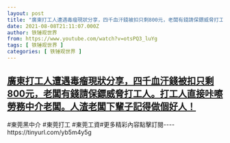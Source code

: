 ```yaml
---
layout: post
title: "廣東打工人遭遇毒瘤現狀分享，四千血汗錢被扣只剩800元，老闆有錢請保鏢威脅打工人。打工人直接咔嚓勞務中介老闆。人渣老闆下輩子記得做個好人！"
date: 2021-08-08T21:11:07.000Z
author: 铁锤观世界
from: https://www.youtube.com/watch?v=otsPQ3_luYg
tags: [ 铁锤观世界 ]
categories: [ 铁锤观世界 ]
---
```

<!--1628457067000-->
[廣東打工人遭遇毒瘤現狀分享，四千血汗錢被扣只剩800元，老闆有錢請保鏢威脅打工人。打工人直接咔嚓勞務中介老闆。人渣老闆下輩子記得做個好人！](https://www.youtube.com/watch?v=otsPQ3_luYg)
------

<div>
#東莞黑中介 #東莞打工 #東莞工資#更多精彩內容點擊訂閱----https://tinyurl.com/yb5m4y5g
</div>

